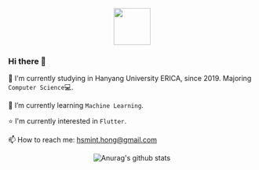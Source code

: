 <div align=center>

  <img src="https://cdn.discordapp.com/attachments/543471923410239490/735845715011436624/slime_ase.gif" width="75px">

</div>

### Hi there 👋

🏫 I'm currently studying in Hanyang University ERICA, since 2019. Majoring `Computer Science`💻.

🌱 I’m currently learning `Machine Learning`.

⭐ I'm currently interested in `Flutter`.

📫 How to reach me: hsmint.hong@gmail.com

<div align=center>
  
  ![Anurag's github stats](https://github-readme-stats.vercel.app/api?username=hsmint&hide=["prs","issues"])
 
</div>

<!--
**hsmint/hsmint** is a ✨ _special_ ✨ repository because its `README.md` (this file) appears on your GitHub profile.

Here are some ideas to get you started:

- 🔭 I’m currently working on ...
- 🌱 I’m currently learning ...
- 👯 I’m looking to collaborate on ...
- 🤔 I’m looking for help with ...
- 💬 Ask me about ...
- 📫 How to reach me: ...
- 😄 Pronouns: ...
- ⚡ Fun fact: ...
-->
